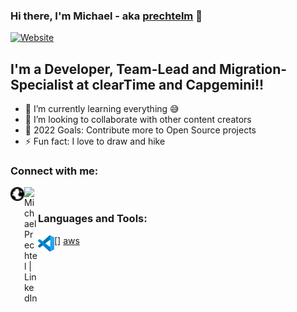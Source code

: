 ### Hi there, I'm Michael - aka [prechtelm][website] 👋 

[![Website](https://img.shields.io/website?label=cleartime.care&style=for-the-badge&url=https://cleartime.care/)](https://cleartime.care/)

## I'm a Developer, Team-Lead and Migration-Specialist at clearTime and Capgemini!!

- 🌱 I’m currently learning everything 😅
- 👯 I’m looking to collaborate with other content creators
- 🥅 2022 Goals: Contribute more to Open Source projects
- ⚡ Fun fact: I love to draw and hike

### Connect with me:

[<img align="left" alt="cleartime.care" width="22px" src="https://raw.githubusercontent.com/iconic/open-iconic/master/svg/globe.svg" />][website]
[<img align="left" alt="Michael Prechtel | LinkedIn" width="22px" src="https://cdn.jsdelivr.net/npm/simple-icons@v3/icons/linkedin.svg" />][linkedin]

<br />

### Languages and Tools:

[<img align="left" alt="Visual Studio Code" width="26px" src="https://raw.githubusercontent.com/github/explore/80688e429a7d4ef2fca1e82350fe8e3517d3494d/topics/visual-studio-code/visual-studio-code.png" />] [aws]

<br />
<br />

[website]: https://cleartime.care/
[linkedin]: www.linkedin.com/in/michaelprechtel
[aws]: https://cleartime.care/
